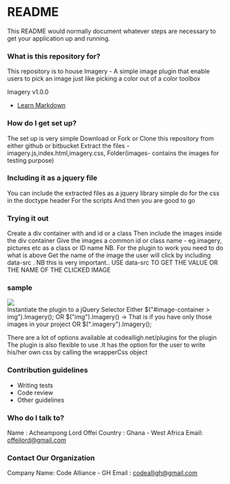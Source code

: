 # README #

This README would normally document whatever steps are necessary to get your application up and running.

### What is this repository for? ###
This repository is to house Imagery - A simple image plugin that enable users to pick an image just like picking a color out of a
color toolbox

Imagery v1.0.0

* [Learn Markdown](https://bitbucket.org/tutorials/markdowndemo)

### How do I get set up? ###
The set up is very simple
Download or Fork or Clone this repository from either github or bitbucket
Extract the files - imagery.js,index.html,imagery.css, Folder(images- contains the images for testing purpose)

### Including it as a jquery file ###
You can include the extracted files as a jquery library
simple do <link rel="stylesheet" type="text/css" href="imagery.css"/> for the css in the doctype header
For the scripts <script src="imagery.js" type="text/javascript"></script>
And then you are good to go

### Trying it out ####
Create a div container with and id or a class 
Then include the images inside the div container
Give the images a common id or class name - eg.imagery, pictures etc as a class or ID name NB. For the plugin to work you need to 
do what is above
Get the name of the image the user will click by including data-src . NB this is very important..
USE data-src TO GET THE VALUE OR THE NAME OF THE CLICKED IMAGE

### sample ###
<div id="image-container">
	<img src="images/image1.jpg" data-src="images/image1.jpg" class="imagery"/>
</div>
Instantiate the plugin to a jQuery Selector
Either
$("#image-container > img").Imagery();
OR
$("img").Imagery() -> That is if you have only those images in your project
OR
$(".imagery").Imagery();

There are a lot of options available at codealligh.net/plugins for the plugin
The plugin is also flexible to use .It has the option for the user to write his/her own css by calling the wrapperCss object

### Contribution guidelines ###

* Writing tests
* Code review
* Other guidelines

### Who do I talk to? ###
Name : Acheampong Lord Offei
Country : Ghana - West Africa
Email: offeilord@gmail.com

### Contact Our Organization ###
Company Name: Code Alliance - GH 
Email : codealligh@gmail.com